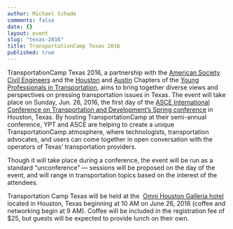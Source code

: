 ```yaml
---
author: Michael Schade
comments: false
date: {}
layout: event
slug: "texas-2016"
title: TransportationCamp Texas 2016 
published: true
---
```

TransportationCamp Texas 2016, a partnership with the [American Society Civil Engineers](http://www.asce.org/) and 
the [Houston](http://yptransportation.org/chapters/ypt-houston/) and 
[Austin](http://yptransportation.org/category/chapters/ypt-austin-chapter/) Chapters of 
the [Young Professionals in Transportation](http://yptransportation.org/), 
aims to bring together diverse views and perspectives on pressing transportation issues in Texas. 
The event will take place on Sunday, Jun. 26, 2016, the first day of 
the [ASCE International Conference on Transportation and Development’s Spring conference](http://www.asce-ictd.org/) 
in Houston, Texas. By hosting TransportationCamp at their semi-annual conference, YPT and ASCE 
are helping to create a unique TransportationCamp atmosphere, where technologists, transportation advocates, 
and users can come together in open conversation with the operators of Texas’ transportation providers. 

Though it will take place during a conference, 
the event will be run as a standard “unconference” — sessions will be proposed on the day of the event, 
and will range in transportation topics based on the interest of the attendees.

Transportation Camp Texas will be held at the 
[Omni Houston Galleria hotel](http://www.asce-ictd.org/ictd-lodging-and-transportation/) located in Houston, 
Texas beginning at 10 AM on June 26, 2016 (coffee and networking begin at 9 AM). 
Coffee will be included in the registration fee of $25, but guests will be expected to provide lunch on their own.

 